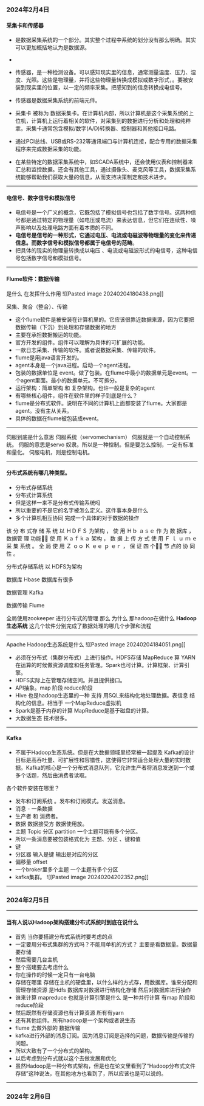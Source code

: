 ### 2024年2月4日



#### 采集卡和传感器

* 是数据采集系统的一个部分。其实整个过程中系统的划分没有那么明确。其实可以更加概括地认为是数据源。
* 
* 传感器，是一种检测设备。可以感知现实里的信息，通常测量温度、压力、湿度、光照。这些是物理量，并将这些物理量转换成模拟或数字形式，。要被安装到现实里的位置，以一定的频率采集。把感知到的信息转换成电信号。
* 传感器是数据采集系统的前端元件。

* 采集卡 被称为 数据采集卡。在计算机内部，所以计算机是这个采集系统的上位机，计算机上运行着相关的软件，对采集到的数据进行分析和处理和纯粹拿。采集卡通常包含模拟/数字(A/D)转换器、控制器和其他接口电路。
* 通过PCI总线、USB或RS-232等通讯端口与计算机连接，配合专用的数据采集程序来完成数据采集的功能。
* 在某些特定的数据采集系统中，如SCADA系统中，还会使用仪表和控制器来汇总和监控数据。还会有其他工具，通过摄像头、麦克风等工具，数据采集系统能够帮助我们获取大量的信息，从而支持决策制定和技术进步。

***
#### 电信号、数字信号和模拟信号

* 电信号是一个广义的概念，它既包括了模拟信号也包括了数字信号。这两种信号都是通过特定的物理量（如电压或电流）来表达信息，但它们在连续性、噪声影响以及处理电路方面有着本质的不同。
* **电信号是信号的一种形式，它通过电压、电流或电磁波等物理量的变化来传递信息。而数字信号和模拟信号都属于电信号的范畴**。
* 把具体的现实的物理量转换成以电压 、电流或电磁波形式的电信号，这种电信号包括数字信号和模拟信号。

***
####  Flume软件：数据传输 
是什么 在发挥什么作用
![[Pasted image 20240204180438.png]]



采集、聚合（整合）、传输
* 这个flume软件是被安装在计算机里的。它应该很靠近数据来源，因为它要把数据传输（下沉）到处理和存储数据的地方
* 主要在承担数据搬运的功能。
* 官方开发的组件。组件可以理解为具体的可扩展的功能。
* 一款日志采集、传输的软件。或者说数据采集、传输的软件。
* flume是用java语言开发的。
* agent本身是一个java进程。启动一个agent进程。
* 包装的数据单位是 event。做了包装。在flume中最小的数据单元是event。一个agent里面。最小的数据单元。不可拆分。
* 运行架构：简单架构 和 复杂架构。也许一般是复杂的agent
* 有哪些核心组件，组件在软件里的样子到底是什么？
* flume是分布式软件。说明在不同的计算机上面都安装了flume。大家都是agent。没有主从关系。
* 具体的数据在flume被包装成event。
***
伺服到底是什么意思
伺服系统（servomechanism）
伺服就是一个自动控制系统。
伺服的意思是servo 奴隶。所以是一种控制。但是要怎么控制，一定有标准和量化。
伺服电机，则是控制电机。


***
#### 分布式系统有哪几种类型。
* 分布式存储系统
* 分布式计算系统
* 但是这样一来不是分布式传输系统吗 
* 所以重要的不是它的名字被怎么定义。这件事本身是什么
* 多个计算机相互协同 完成一个具体的对于数据的操作


该 分 布 式存 储 系 统 以 ＨＤＦＳ 为架构 ， 使 用 Ｈｂ ａｓｅ 作 为 数 据库 ， 数据管 理 功能 使 用 Ｋａｆｋａ 架构 ， 数 据 上 传 方 式 使 用 Ｆ ｌ ｕ ｍ ｅ 采 集 系统 。 全 局 使 用 Ｚ ｏｏ Ｋ ｅｅ ｐ ｅｒ ， 保 证 四 个 节 点的 协 同 性 。

分布式存储系统 以 HDFS为架构 

数据库 Hbase 数据库有很多

数据管理 Kafka

数据传输 Flume

全局使用zookeeper 进行分布式的管理
那么
为什么
那hadoop在做什么
**Hadoop生态系统** 
这几个软件分别完成了数据处理的哪几个步骤和流程
***
Apache Hadoop生态系统是什么
![[Pasted image 20240204184051.png]]
* 必须在分布式（集群分布式）上进行操作。HDFS存储 MapReduce 算 YARN 在运算的时候做资源调度和任务管理。Spark也可计算。计算框架、计算引擎。
* HDFS实际上在管理存储空间。并且提供接口。
* API抽象。map 阶段 reduce阶段
* Hive 也是hadoop生态里的一种 支持 用SQL来结构化地处理数据。表信息 结构化的信息。相当于 一个MapReduce虚拟机
* Spark是基于内存的计算 MapReduce是基于磁盘的计算。
* 大数据生态 技术很多。




***
#### Kafka
* 不属于Hadoop生态系统。但是在大数据领域里经常被一起提及
Kafka的设计目标是高吞吐量、可扩展性和容错性，这使得它非常适合处理大量的实时数据。Kafka的核心是一个分布式消息队列，它允许生产者将消息发送到一个或多个话题，然后由消费者读取。

各个软件安装在哪里？

* 发布和订阅系统 。发布和订阅模式。发送消息。
* 消息 -  一条数据
* 生产者 和 消费者。
* 数据 数据接受方 数据使用放。
* 主题 Topic  分区 partition 一个主题可能有多个分区。
* 所以一条消息要被包装格式化为 主题、分区 、键和值
* 键
* 分区器 输入是键 输出是对应的分区
* 偏移量 offset 
* 一个broker里多个主题 一个主题有多个分区 
* kafka集群。
![[Pasted image 20240204202352.png]]

***



### 2024年2月5日

***
#### 当有人说以Hadoop架构搭建分布式系统时到底在说什么
* 首先 当你要搭建分布式系统时要考虑的点
* 一定要用分布式集群的方式吗？不能用单机的方式？ 主要是看数据量。数据量要存储
* 然后需要几台主机
* 整个搭建要去考虑什么
* 你在操作的时候一定只有一台电脑
* 存储在哪里  存储在主机的硬盘里，以什么样的方式存，用数据库。谁来分配和管理存储资源 是Hdfs   数据库对数据进行结构化存储 然后对数据库进行操作
* 谁来计算 mapreduce 也就是计算引擎是什么 是一种并行计算 有map 阶段和reduce阶段
* 然后既然有存储资源也有计算资源 所有有yarn
* 还有其他组件。所有hadoop是一个架构或者说生态 
* flume 去做外部的 数据传输 
* kafka进行外部的消息订阅。因为消息订阅是选择的问题，数据传输是传输的问题。
* 所以大致有了一个分布式的架构。
* 以后考虑到分布式就以这个去做发展和优化
* 虽然Hadoop是一种分布式架构，但是也在论文里看到了“Hadoop分布式文件存储”这种说法，在其他地方也看到了，所以应该也是可以说的。

***



### 2024年 2月6日